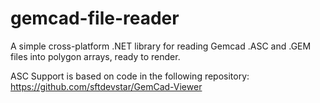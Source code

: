 # gemcad-file-reader
A simple cross-platform .NET library for reading Gemcad .ASC and .GEM files into polygon arrays, ready to render.

ASC Support is based on code in the following repository: https://github.com/sftdevstar/GemCad-Viewer
